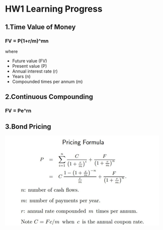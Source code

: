 # HW1 Learning Progress
## 1.Time Value of Money
### **FV = P(1+r/m)^mn**
  
where
* Future value (FV)
* Present value (P)
* Annual interest rate (r)
* Years (n)
* Compounded times per annum (m)

## 2.Continuous Compounding
### **FV = Pe^rn**

## 3.Bond Pricing 
![GITHUB](https://github.com/fatdanny77/Financial_Engineering/blob/master/HW1/%E6%9C%AA%E5%91%BD%E5%90%8D.jpg)
